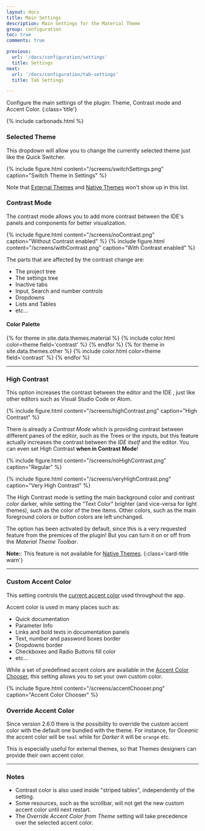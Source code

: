 ```yaml
---
layout: docs
title: Main Settings
description: Main Settings for the Material Theme
group: configuration
toc: true
comments: true

previous:
  url: '/docs/configuration/settings'
  title: Settings
next:
  url: '/docs/configuration/tab-settings'
  title: Tab Settings

---
```


Configure the main settings of the plugin: Theme, Contrast mode and Accent Color.
{:class='title'}

{% include carbonads.html %}

### Selected Theme

This dropdown will allow you to change the currently selected theme just like the Quick Switcher.

{% include figure.html content="/screens/switchSettings.png" caption="Switch Theme in Settings" %}

Note that
[External Themes](/docs/development/external-themes) and [Native Themes](https://plugins.jetbrains.com/contest/intellij-themes/2019) won't show up in this list.

### Contrast Mode

The contrast mode allows you to add more contrast between the IDE's panels and components for better visualization.

{% include figure.html content="/screens/noContrast.png" caption="Without Contrast enabled" %}
{% include figure.html content="/screens/withContrast.png" caption="With Contrast enabled" %}

The parts that are affected by the contrast change are:
- The project tree
- The settings tree
- Inactive tabs
- Input, Search and number controls
- Dropdowns
- Lists and Tables
- etc...

#### Color Palette

{% for theme in site.data.themes.material  %}
{% include color.html color=theme field='contrast' %}
{% endfor %}
{% for theme in site.data.themes.other  %}
{% include color.html color=theme field='contrast' %}
{% endfor %}


----
### High Contrast

This option increases the contrast between the editor and the IDE , just like other editors such as Visual Studio Code
or Atom.

{% include figure.html content="/screens/highContrast.png" caption="High Contrast" %}

There is already a *Contrast Mode* which is providing contrast between different panes of the editor, such as the Trees
or the inputs, but this feature actually increases the contrast between the _IDE itself_ and the editor. You can even
set High Contrast **when in Contrast Mode**!

{% include figure.html content="/screens/noHighContrast.png" caption="Regular" %}

{% include figure.html content="/screens/veryHighContrast.png" caption="Very High Contrast" %}

The High Contrast mode is setting the main background color and contrast color darker, while setting the "Text Color"
brighter (and vice-versa for light themes), such as the color of the tree items. Other colors, such as the main
foreground colors or button colors are left unchanged.

The option has been activated by default, since this is a very requested feature from the premices of the plugin! But
you can turn it on or off from the _Material Theme Toolbar_.

**Note:**: This feature is not available for [Native Themes](https://plugins.jetbrains.com/contest/intellij-themes/2019).
{:class='card-title warn'}

----
### Custom Accent Color

This setting controls the [current accent color](/docs/configuration/accents) used throughout the app.

Accent color is used in many places such as:
- Quick documentation
- Parameter Info
- Links and bold texts in documentation panels
- Text, number and password boxes border
- Dropdowns border
- Checkboxes and Radio Buttons fill color
- etc...

While a set of predefined accent colors are available in the
[Accent Color Chooser](/docs/configuration/accents), this setting allows you to set your own custom color.

{% include figure.html content="/screens/accentChooser.png" caption="Accent Color Chooser" %}

### Override Accent Color

Since version 2.6.0 there is the possibility to override the custom accent color with the default one bundled with the
theme. For instance, for _Oceanic_ the accent color will be `teal` while for _Darker_ it will be `orange` etc.

This is especially useful for external themes, so that Themes designers can provide their own accent color.

----
### Notes

- Contrast color is also used inside "striped tables", independently of the setting.
- Some resources, such as the scrollbar, will not get the new custom accent color until next restart.
- The *Override Accent Color from Theme* setting will take precedence over the selected accent color.

